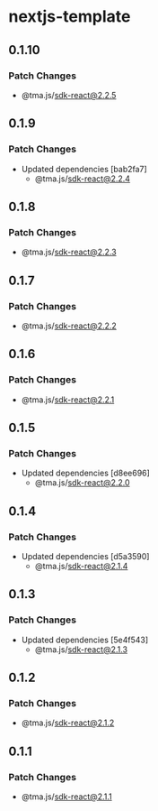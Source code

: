# nextjs-template

## 0.1.10

### Patch Changes

- @tma.js/sdk-react@2.2.5

## 0.1.9

### Patch Changes

- Updated dependencies [bab2fa7]
  - @tma.js/sdk-react@2.2.4

## 0.1.8

### Patch Changes

- @tma.js/sdk-react@2.2.3

## 0.1.7

### Patch Changes

- @tma.js/sdk-react@2.2.2

## 0.1.6

### Patch Changes

- @tma.js/sdk-react@2.2.1

## 0.1.5

### Patch Changes

- Updated dependencies [d8ee696]
  - @tma.js/sdk-react@2.2.0

## 0.1.4

### Patch Changes

- Updated dependencies [d5a3590]
  - @tma.js/sdk-react@2.1.4

## 0.1.3

### Patch Changes

- Updated dependencies [5e4f543]
  - @tma.js/sdk-react@2.1.3

## 0.1.2

### Patch Changes

- @tma.js/sdk-react@2.1.2

## 0.1.1

### Patch Changes

- @tma.js/sdk-react@2.1.1
